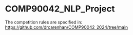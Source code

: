 # COMP90042_NLP_Project

The competition rules are specified in: https://github.com/drcarenhan/COMP90042_2024/tree/main
